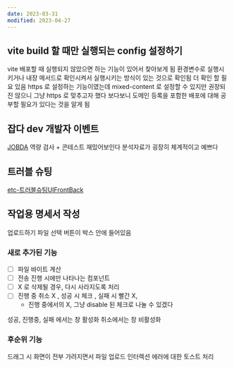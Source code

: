 ```yaml
---
date: 2023-03-31
modified: 2023-04-27
---
```


## vite build 할 때만 실행되는 config 설정하기

vite 배포할 때 실행되지 않았으면 하는 기능이 있어서 찾아보게 됨
환경변수로 실행시키거나 내장 메서드로 확인시켜서 실행시키는 방식이 있는 것으로 확인됨 더 확인 할 필요 있음
https 로 설정하는 기능이였는데
mixed-content 로 설정할 수 있지만 권장되진 않으니 그냥 https 로 맞추고자 했다
보다보니 도메인 등록을 포함한 배포에 대해 공부할 필요가 있다는 것을 알게 됨

## 잡다 dev 개발자 이벤트

[JOBDA](https://m.jobda.im/info/346)
역량 검사 + 콘테스트 재밌어보인다 분석자료가 굉장히 체계적이고 예쁘다

## 트러블 슈팅

[etc-트러블슈팅UIFrontBack](../../../work/PM-project-manager/etc-트러블슈팅UIFrontBack/etc-트러블슈팅UIFrontBack)

## 작업용 명세서 작성

업로드하기
파일 선택 버튼이 박스 안에 들어있음

### 새로 추가된 기능

- [ ] 파일 바이트 계산
- [ ] 전송 진행 시에만 나타나는 컴포넌트
- [ ] X 로 삭제될 경우, 다시 사라지도록 처리
- [ ] 진행 중 취소 X , 성공 시 체크 , 실패 시 빨간 X,
	- 진행 중에서의 X, 그냥 disable 된 체크로 나눌 수 있겠다

성공, 진행중, 실패 에서는 창 활성화
취소에서는 창 비활성화

### 후순위 기능

드래그 시 화면이 전부 가려지면서 파일 업로드 인터렉션
에러에 대한 토스트 처리
